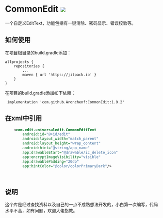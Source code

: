 # CommonEdit [![](https://jitpack.io/v/Aronchenf/UniversalEdit.svg)](https://jitpack.io/#Aronchenf/UniversalEdit)
一个自定义EditText，功能包括有一键清除、密码显示、错误校验等。<br/>

## 如何使用
在项目根目录的build.gradle添加：
```
allprojects {
    repositories {
        ...
        maven { url 'https://jitpack.io' }
    }
}
```

在项目的build.gradle添加如下依赖：
```
 implementation 'com.github.Aronchenf:CommonEdit:1.0.2'
```

## 在xml中引用

```xml
    <com.edit.universaledit.CommonEditText
        android:id="@+id/edit"
        android:layout_width="match_parent"
        android:layout_height="wrap_content"
        android:hint="@string/app_name"
        app:drawableStart="@drawable/ic_delete_icon"
        app:encryptImageVisibility="visible"
        app:drawablePadding="20dp"
        app:hintColor="@color/colorPrimaryDark"/>
```
&nbsp;
## 说明
这个库是经过查找资料以及自己的一点不成熟想法开发的，小白第一次编写，代码水平不高，如有问题，欢迎大佬指教。
